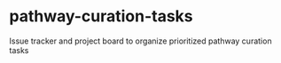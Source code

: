 # pathway-curation-tasks
Issue tracker and project board to organize prioritized pathway curation tasks
